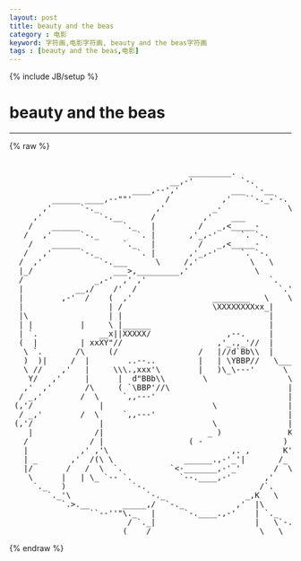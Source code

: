 ```yaml
---
layout: post
title: beauty and the beas
category : 电影
keyword: 字符画,电影字符画, beauty and the beas字符画
tags : [beauty and the beas,电影]
---
```

{% include JB/setup %}
# beauty and the beas
---
{% raw %}
<pre>

                                      _________.
                                  __,-&#039;          `-.
                          ____,--&#039;,&#039;           ___  `-__
         ______ ____,--&quot;&quot;&#039;       /           ,&#039;   ``-._-`-.
       ,&#039;      `-._            ,&#039;          _-              \
     ,&#039;            `-.__      /          ,&#039;    ___          `,
    /    ______         `._   |         /   _,&lt;_____-        )
   /   ,&#039;      `-._        `. |       ,&#039;_,-&#039;     `. `-.      |
    /    ______         `._   |         /   _,&lt;_____-        )
   /   ,&#039;      `-._        `. |       ,&#039;_,-&#039;     `. `-.      |
  /  ,&#039;            `-.___      \     /,&#039;           \   \     |
  |_/                 ___&gt;,_________,&#039;              \        |
  /               _,-&#039;  ,&#039; ,&#039;                          `.   /
  |           __,/    /&#039;  /                              `.&#039;)
  |        ,-&#039;  /    (  ,&#039;                 ________   \    \|
  |                  | /                   \XXXXXXXXxx_|    |
  |\                 | |                               |     `._
  | |          |     \ |______                         |        `-.
  | `.             __x||XXXXX/                ,--.     |           \
  (  |         | xxXY&quot;//                    ,&#039;_.,_&#039;//  |           |
   \ `.       /\     (/                 /   |//d`Bb\\  |           |
   )  )|     /  |        ..--..         |   | \YBBP//   \___      \|
   \ //    ,&#039;   |     \\\.,xxx&#039;\        |   )\_\---&#039;      \ `.      \
    Y/   ,&#039;     |      |  d&quot;BBb\\        \                 \  `.     \
   ,&#039;  ,&#039;       /\     ( `\BBP&#039;//\                         |\   \    |
  / _,&#039;        /  \     `,,---&#039;                            | \   |   /
 (,&#039;/              |                       \               |  )   \_/
  / _,&#039;        /  \     `,,---&#039;                            | \   |   /
 (,&#039;/              |                       \               |  )   \_/
    |             /|                      _ )              K  )  _/
   /             / |                  ( -                 ) _/_,&#039;
   |           ,&#039; ,&#039;\                          ,. ,       K&#039;
   | _       ,&#039;  /(\ \               ______.,-&#039;_&#039;|       /_
   |/       /   /  \  `.          `&lt;-_______,-&#039;_&#039;       /  \..___
    \      |   | \_ `-- `.          `--.____,-&#039;       ,&#039;         `.
     `._   )              `-.                        /`.           )
        `._&#039;\                `-._                 _,K   \         /
           `.&gt;.__       _____,/  `-._           ,&#039;  |\          \/
                 ``--&#039;&#039;&quot;\._   |      `-.____.,-&#039;    | `._        )
                         / `._|                     |   \`-.__.,&#039;
                 _______(____/                       \___\__ </pre>
{% endraw %}
